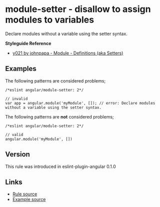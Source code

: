 <!-- WARNING: Generated documentation. Edit docs and examples in the rule and examples file ('rules/module-setter.js', 'examples/module-setter.js'). -->

# module-setter - disallow to assign modules to variables

Declare modules without a variable using the setter syntax.

**Styleguide Reference**

* [y021 by johnpapa - Module - Definitions (aka Setters)](https://github.com/johnpapa/angular-styleguide/blob/master/a1/README.md#style-y021)

## Examples

The following patterns are considered problems;

    /*eslint angular/module-setter: 2*/

    // invalid
    var app = angular.module('myModule', []); // error: Declare modules without a variable using the setter syntax.

The following patterns are **not** considered problems;

    /*eslint angular/module-setter: 2*/

    // valid
    angular.module('myModule', [])

## Version

This rule was introduced in eslint-plugin-angular 0.1.0

## Links

* [Rule source](../rules/module-setter.js)
* [Example source](../examples/module-setter.js)
